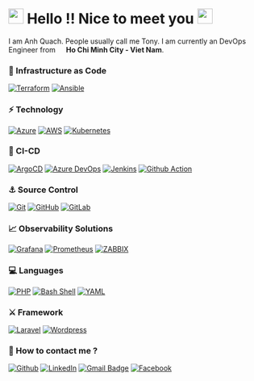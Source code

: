# <img src="https://emojis.slackmojis.com/emojis/images/1536351075/4594/blob-wave.gif?1536351075" width="30"/> Hello !! Nice to meet you <img src="https://emojis.slackmojis.com/emojis/images/1536351075/4594/blob-wave.gif?1536351075" width="30"/>

I am Anh Quach. People usually call me Tony. I am currently an DevOps Engineer from <img src="https://cdn-icons-png.flaticon.com/512/939/939633.png" width="13"/>  **Ho Chi Minh City - Viet Nam**. 

### 🚀 Infrastructure as Code
[![Terraform](https://img.shields.io/badge/Terraform-7B42BC?style=for-the-badge&logo=terraform&logoColor=white)](https://www.terraform.io/)
[![Ansible](https://img.shields.io/badge/Ansible-000000?style=for-the-badge&logo=ansible&logoColor=white)](https://www.ansible.com/)

### ⚡ Technology
[![Azure](https://img.shields.io/badge/microsoft%20azure-0089D6?style=for-the-badge&logo=microsoft-azure&logoColor=white)](https://www.azure.com/)
[![AWS](https://img.shields.io/badge/Amazon_AWS-FF9900?style=for-the-badge&logo=amazonaws&logoColor=white)](https://www.aws.amazon.com/)
[![Kubernetes](https://img.shields.io/badge/kubernetes-326ce5.svg?&style=for-the-badge&logo=kubernetes&logoColor=white)](https://kubernetes.io/)

### 🔰 CI-CD
[![ArgoCD](https://img.shields.io/badge/Argo%20CD-1e0b3e?style=for-the-badge&logo=argo&logoColor=#d16044)](https://argo-cd.readthedocs.io/)
[![Azure DevOps](https://img.shields.io/badge/Azure_DevOps-0078D7?style=for-the-badge&logo=azure-devops&logoColor=white)](https://www.dev.azure.com/)
[![Jenkins](https://img.shields.io/badge/Jenkins-D24939?style=for-the-badge&logo=Jenkins&logoColor=white)](https://www.jenkins.io/)
[![Github Action](https://img.shields.io/badge/Github%20Actions-282a2e?style=for-the-badge&logo=githubactions&logoColor=367cfe)](https://github.com/features/actions)

### ⚓ Source Control
[![Git](https://img.shields.io/badge/GIT-E44C30?style=for-the-badge&logo=git&logoColor=white)](https://git-scm.com/)
[![GitHub](https://img.shields.io/badge/GitHub-100000?style=for-the-badge&logo=github&logoColor=white)](https://github.com/)
[![GitLab](https://img.shields.io/badge/GitLab-330F63?style=for-the-badge&logo=gitlab&logoColor=white)](https://gitlab.com/)

### 📈 Observability Solutions
[![Grafana](https://img.shields.io/badge/Grafana-F2F4F9?style=for-the-badge&logo=grafana&logoColor=orange&labelColor=F2F4F9)](https://grafana.com/)
[![Prometheus](https://img.shields.io/badge/Prometheus-000000?style=for-the-badge&logo=prometheus&labelColor=000000)](https://prometheus.io/)
[![ZABBIX](https://img.shields.io/badge/-ZABBIX-d40000?style=for-the-badge&logo=zabbix)](https://www.zabbix.com/)

### 💻 Languages
[![PHP](https://img.shields.io/badge/PHP-777BB4?style=for-the-badge&logo=php&logoColor=white)](https://www.ansible.com/)
[![Bash Shell](https://img.shields.io/badge/Shell_Script-121011?style=for-the-badge&logo=gnu-bash&logoColor=white)](https://www.gnu.org/software/bash/)
[![YAML](https://img.shields.io/badge/-YAML-47a248?style=for-the-badge)](https://www.gnu.org/software/bash/)

### ⚔️ Framework
[![Laravel](https://img.shields.io/badge/Laravel-FF2D20?style=for-the-badge&logo=laravel&logoColor=white)](https://laravel.com/)
[![Wordpress](https://img.shields.io/badge/Wordpress-21759B?style=for-the-badge&logo=wordpress&logoColor=white)](https://wordpress.com/)

### 📧 How to contact me ?
[![Github](https://img.shields.io/badge/-Github-181717?style=for-the-badge&logo=Github&logoColor=white)](https://github.com/sheid1309)
[![LinkedIn](https://img.shields.io/badge/-LinkedIn-0077B5?style=for-the-badge&logo=LinkedIn&logoColor=white)](https://www.linkedin.com/in/tuananhquach/)
[![Gmail Badge](https://img.shields.io/badge/-GMail-c14438?style=for-the-badge&logo=Gmail&logoColor=ffffff)](mailto:tuananh.qaa@gmail.com)
[![Facebook](https://img.shields.io/badge/-Facebook-1877f2.svg?style=for-the-badge&logo=facebook&logoColor=ffffff)](https://www.facebook.com/tuananh.qaa/)

<!-- ### ♥️♥️ Việt Nam đẹp lắm tôi ơi !!! ♥️♥️
<img alt = "Vietnam 1" width="300" src="https://toptour.com.vn/wp-content/uploads/2019/08/sapa-tms-travel.jpg"> <img alt = "Vietnam 1" width="300" src="https://cdn.baohatinh.vn/desktop/news/1834/137d4072501t4057l6-00640081hdrpano.jpg">

<br>
<details>
    <summary><b>Click to view my GitHub Stats</b></summary>
<br>
<p>
    <img alt = "GitHub Stats" src="https://github-readme-stats.vercel.app/api?username=sheid1309&show_icons=true">
    <br>
    <br>
    <img alt = "Top Language" src="https://github-readme-stats.vercel.app/api/top-langs/?username=sheid1309">
</p></details>  -->

